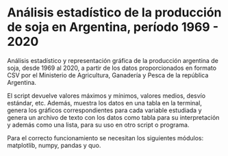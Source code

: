 # Análisis estadístico de la producción de soja en Argentina, período 1969 - 2020
Análisis estadístico y representación gráfica de la producción argentina de soja, desde 1969 al 2020, a partir de los datos proporcionados en formato CSV por el Ministerio de Agricultura, Ganadería y Pesca de la república Argentina.

El script devuelve valores máximos y mínimos, valores medios, desvío estándar, etc. 
Además, muestra los datos en una tabla en la terminal, genera los gráficos correspondientes para cada variable estudiada y genera un archivo de texto con los datos como tabla para su interpretación y además como una lista, para su uso en otro script o programa.

Para el correcto funcionamiento se necesitan los siguientes módulos: matplotlib, numpy, pandas y quo.



